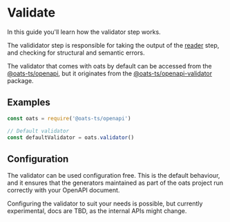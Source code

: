 # Validate

In this guide you'll learn how the validator step works.

The valididator step is responsible for taking the output of the [reader](Reader) step, and checking for structural and semantic errors.

The validator that comes with oats by default can be accessed from the [@oats-ts/openapi](https://www.npmjs.com/package/@oats-ts/openapi), but it originates from the [@oats-ts/openapi-validator](https://www.npmjs.com/package/@oats-ts/openapi-validator) package.

## Examples

```ts
const oats = require('@oats-ts/openapi')

// Default validator
const defaultValidator = oats.validator()
```

## Configuration

The validator can be used configuration free. This is the default behaviour, and it ensures that the generators maintained as part of the oats project run correctly with your OpenAPI document.

Configuring the validator to suit your needs is possible, but currently experimental, docs are TBD, as the internal APIs might change.
